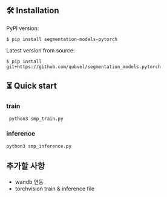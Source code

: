 ## 🛠 Installation
PyPI version:

```$ pip install segmentation-models-pytorch```

Latest version from source:

```$ pip install git+https://github.com/qubvel/segmentation_models.pytorch```

## ⏳ Quick start
### train
``` python3 smp_train.py```
### inference
```python3 smp_inference.py```

## 추가할 사항
+ wandb 연동
+ torchvision train & inference file
